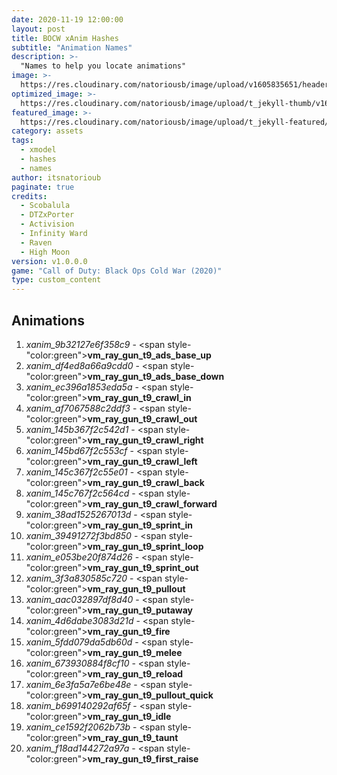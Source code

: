 ```yaml
---
date: 2020-11-19 12:00:00
layout: post
title: BOCW xAnim Hashes
subtitle: "Animation Names"
description: >-
  "Names to help you locate animations"
image: >-
  https://res.cloudinary.com/natoriousb/image/upload/v1605835651/headers/Multiplayer_Wallpaper_02_t3gmdx.jpg
optimized_image: >- 
  https://res.cloudinary.com/natoriousb/image/upload/t_jekyll-thumb/v1603912727/ui_loot_weapon_ar_akilo47_a9swsg.png
featured_image: >-
  https://res.cloudinary.com/natoriousb/image/upload/t_jekyll-featured/v1603912727/ui_loot_weapon_ar_akilo47_a9swsg.png
category: assets
tags:
  - xmodel
  - hashes
  - names
author: itsnatorioub
paginate: true
credits:
  - Scobalula
  - DTZxPorter
  - Activision
  - Infinity Ward
  - Raven
  - High Moon
version: v1.0.0.0
game: "Call of Duty: Black Ops Cold War (2020)"
type: custom_content
---
```


<div><h2>Animations</h2></div>

1. *xanim_9b32127e6f358c9* - <span style-"color:green">**vm_ray_gun_t9_ads_base_up**</span>
1. *xanim_df4ed8a66a9cdd0* - <span style-"color:green">**vm_ray_gun_t9_ads_base_down**</span>
1. *xanim_ec396a1853eda5a* - <span style-"color:green">**vm_ray_gun_t9_crawl_in**</span>
1. *xanim_af7067588c2ddf3* - <span style-"color:green">**vm_ray_gun_t9_crawl_out**</span>
1. *xanim_145b367f2c542d1* - <span style-"color:green">**vm_ray_gun_t9_crawl_right**</span>
1. *xanim_145bd67f2c553cf* - <span style-"color:green">**vm_ray_gun_t9_crawl_left**</span>
1. *xanim_145c367f2c55e01* - <span style-"color:green">**vm_ray_gun_t9_crawl_back**</span>
1. *xanim_145c767f2c564cd* - <span style-"color:green">**vm_ray_gun_t9_crawl_forward**</span>
1. *xanim_38ad1525267013d* - <span style-"color:green">**vm_ray_gun_t9_sprint_in**</span>
1. *xanim_39491272f3bd850* - <span style-"color:green">**vm_ray_gun_t9_sprint_loop**</span>
1. *xanim_e053be20f874d26* - <span style-"color:green">**vm_ray_gun_t9_sprint_out**</span>
1. *xanim_3f3a830585c720* - <span style-"color:green">**vm_ray_gun_t9_pullout**</span>
1. *xanim_aac032897df8d40* - <span style-"color:green">**vm_ray_gun_t9_putaway**</span>
1. *xanim_4d6dabe3083d21d* - <span style-"color:green">**vm_ray_gun_t9_fire**</span>
1. *xanim_5fdd079da5db60d* - <span style-"color:green">**vm_ray_gun_t9_melee**</span>
1. *xanim_673930884f8cf10* - <span style-"color:green">**vm_ray_gun_t9_reload**</span>
1. *xanim_6e3fa5a7e6be48e* - <span style-"color:green">**vm_ray_gun_t9_pullout_quick**</span>
1. *xanim_b699140292af65f* - <span style-"color:green">**vm_ray_gun_t9_idle**</span>
1. *xanim_ce1592f2062b73b* - <span style-"color:green">**vm_ray_gun_t9_taunt**</span>
1. *xanim_f18ad144272a97a* - <span style-"color:green">**vm_ray_gun_t9_first_raise**</span>